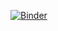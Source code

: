 [![Binder](https://mybinder.org/badge_logo.svg)](https://mybinder.org/v2/gh/mawbray/proaimxsupcon/1a3e0f1)
